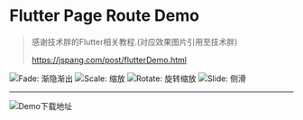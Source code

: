 # Flutter Page Route Demo

>感谢技术胖的Flutter相关教程.(对应效果图片引用至技术胖)
>
>https://jspang.com/post/flutterDemo.html


![Fade: 渐隐渐出](http://blogimages.jspang.com/FlutterDemo03.gif)
![Scale: 缩放](http://blogimages.jspang.com/FlutterDemo04.gif)
![Rotate: 旋转缩放](http://blogimages.jspang.com/FlutterDemo05.gif)
![Slide: 侧滑](http://blogimages.jspang.com/FlutterDemo06.gif)

***

![Demo下载地址](https://fir.im/sxfl)